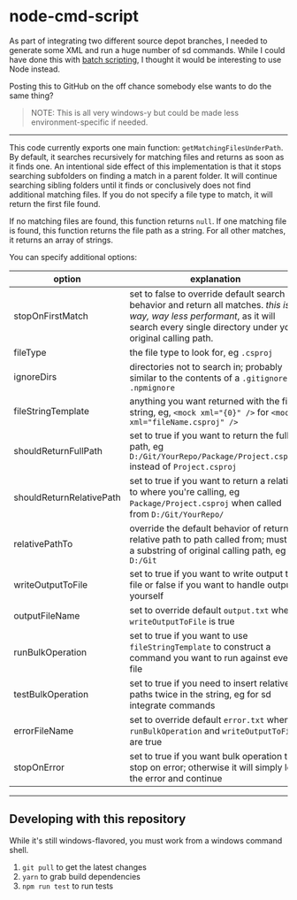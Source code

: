 # node-cmd-script

As part of integrating two different source depot branches, I needed to generate some XML and run a huge number of sd commands. While I could have done this with [batch scripting](https://www.tutorialspoint.com/batch_script/index.htm), I thought it would be interesting to use Node instead.

Posting this to GitHub on the off chance somebody else wants to do the same thing?

> NOTE: This is all very windows-y but could be made less environment-specific if needed.

- - -

This code currently exports one main function: `getMatchingFilesUnderPath`. By default, it searches recursively for matching files and returns as soon as it finds one. An intentional side effect of this implementation is that it stops searching subfolders on finding a match in a parent folder. It will continue searching sibling folders until it finds or conclusively does not find additional matching files. If you do not specify a file type to match, it will return the first file found.

If no matching files are found, this function returns `null`.
If one matching file is found, this function returns the file path as a string.
For all other matches, it returns an array of strings.

You can specify additional options:

option                   | explanation
-------------------------|------------
stopOnFirstMatch         | set to false to override default search behavior and return all matches. _this is way, way less performant_, as it will search every single directory under your original calling path.
fileType                 | the file type to look for, eg `.csproj`
ignoreDirs               | directories not to search in; probably similar to the contents of a `.gitignore` or `.npmignore`
fileStringTemplate       | anything you want returned with the file string, eg, `<mock xml="{0}" />` for `<mock xml="fileName.csproj" />`
shouldReturnFullPath     | set to true if you want to return the full path, eg `D:/Git/YourRepo/Package/Project.csproj` instead of `Project.csproj`
shouldReturnRelativePath | set to true if you want to return a relative to where you're calling, eg `Package/Project.csproj` when called from `D:/Git/YourRepo/`
relativePathTo           | override the default behavior of returning relative path to path called from; must be a substring of original calling path, eg `D:/Git`
writeOutputToFile        | set to true if you want to write output to file or false if you want to handle output yourself
outputFileName           | set to override default `output.txt` when `writeOutputToFile` is true
runBulkOperation         | set to true if you want to use `fileStringTemplate` to construct a command you want to run against every file
testBulkOperation        | set to true if you need to insert relative paths twice in the string, eg for sd integrate commands
errorFileName            | set to override default `error.txt` when `runBulkOperation` and `writeOutputToFile` are true
stopOnError              | set to true if you want bulk operation to stop on error; otherwise it will simply log the error and continue

- - -

## Developing with this repository

While it's still windows-flavored, you must work from a windows command shell.
1. `git pull` to get the latest changes
2. `yarn` to grab build dependencies
3. `npm run test` to run tests